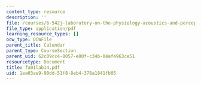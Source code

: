 ```yaml
---
content_type: resource
description: ''
file: /courses/6-542j-laboratory-on-the-physiology-acoustics-and-perception-of-speech-fall-2005/1ea03ae990dd51f88eb4378a1841fb05_fa01lab14.pdf
file_type: application/pdf
learning_resource_types: []
ocw_type: OCWFile
parent_title: Calendar
parent_type: CourseSection
parent_uid: 62c09cc4-8057-e00f-c34b-04af4963ce51
resourcetype: Document
title: fa01lab14.pdf
uid: 1ea03ae9-90dd-51f8-8eb4-378a1841fb05
---
```

